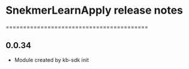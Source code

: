 # SnekmerLearnApply release notes
=========================================

0.0.34
-----
* Module created by kb-sdk init
